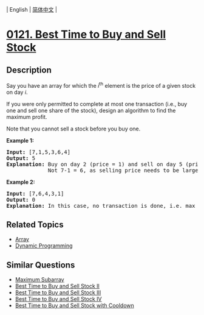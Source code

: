 
| English | [简体中文](README.md) |

# [0121. Best Time to Buy and Sell Stock](https://leetcode-cn.com/problems/best-time-to-buy-and-sell-stock/)

## Description

<p>Say you have an array for which the <em>i</em><sup>th</sup> element is the price of a given stock on day <em>i</em>.</p>

<p>If you were only permitted to complete at most one transaction (i.e., buy one and sell one share of the stock), design an algorithm to find the maximum profit.</p>

<p>Note that you cannot sell a stock before you buy one.</p>

<p><strong>Example 1:</strong></p>

<pre>
<strong>Input:</strong> [7,1,5,3,6,4]
<strong>Output:</strong> 5
<strong>Explanation:</strong> Buy on day 2 (price = 1) and sell on day 5 (price = 6), profit = 6-1 = 5.
&nbsp;            Not 7-1 = 6, as selling price needs to be larger than buying price.
</pre>

<p><strong>Example 2:</strong></p>

<pre>
<strong>Input:</strong> [7,6,4,3,1]
<strong>Output:</strong> 0
<strong>Explanation:</strong> In this case, no transaction is done, i.e. max profit = 0.
</pre>


## Related Topics

- [Array](https://leetcode-cn.com/tag/array)
- [Dynamic Programming](https://leetcode-cn.com/tag/dynamic-programming)

## Similar Questions

- [Maximum Subarray](../maximum-subarray/README_EN.md)
- [Best Time to Buy and Sell Stock II](../best-time-to-buy-and-sell-stock-ii/README_EN.md)
- [Best Time to Buy and Sell Stock III](../best-time-to-buy-and-sell-stock-iii/README_EN.md)
- [Best Time to Buy and Sell Stock IV](../best-time-to-buy-and-sell-stock-iv/README_EN.md)
- [Best Time to Buy and Sell Stock with Cooldown](../best-time-to-buy-and-sell-stock-with-cooldown/README_EN.md)
